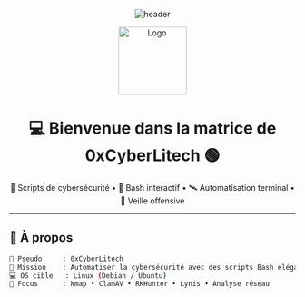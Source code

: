 <!-- MATRIX HEADER -->
<p align="center">
  <img src="https://capsule-render.vercel.app/api?type=waving&color=00ff00&height=200&section=header&text=0xCyberLitech&fontSize=50&fontColor=000000" alt="header" />
</p>

<p align="center">
  <img src="./images/136077064.jpeg" width="120" alt="Logo" />
</p>

<h1 align="center">💻 Bienvenue dans la matrice de 0xCyberLitech 🟢</h1>

<p align="center">
  🧠 Scripts de cybersécurité • 👾 Bash interactif • 🛰️ Automatisation terminal • 🧬 Veille offensive
</p>

---

## 🧠 À propos

```bash
👤 Pseudo     : 0xCyberLitech
🎯 Mission    : Automatiser la cybersécurité avec des scripts Bash élégants et efficaces
💻 OS cible   : Linux (Debian / Ubuntu)
🔎 Focus      : Nmap • ClamAV • RKHunter • Lynis • Analyse réseau
